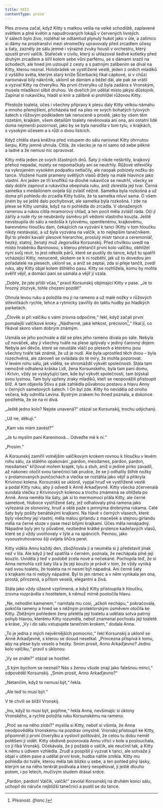 ```yaml
---
title: XXII
contentType: prose
---
```


<section>

Ples zrovna začal, když Kitty s matkou vešla na velké schodiště, zaplavené světlem a plné květin a napudrovaných lokajů v červených livrejích. V sálech bylo živo, rozléhal se odtamtud plynulý hukot jako v úle, a zatímco si dámy na prostranství mezi stromečky upravovaly před zrcadlem účesy a šaty, zazněly ze sálu jemné i výrazné zvuky houslí v orchestru, který spustil první valčík. Stařeček v civilu, který si uhlazoval šedivé kotletky před druhým zrcadlem a šířil kolem sebe vůni parfému, se s dámami srazil na schodech, ale hned jim ustoupil z cesty a s patrným zalíbením se díval na Kitty, kterou neznal. Holobrádek ve vystřižené vestě, jeden z oněch mladíků z vyššího světa, kterým starý kníže Ščerbackij říkal cápkové, si v chůzi narovnával bílý nákrčník, uklonil se dámám a běžel dál, ale pak se vrátil a vyzval Kitty na čtverylku. Na první čtverylku už byla zadána s Vronským, musela mladíkovi slíbit druhou. Ve dveřích jim udělal místo jakýsi důstojník. Zapínal si rukavičku, hladil si knír a zálibně si prohlížel růžovou Kitty.

Přestože toaleta, účes i všechny přípravy k plesu daly Kitty velkou námahu a mnoho přemýšlení, přicházela teď na ples ve svých bohatých tylových šatech s růžovým podkladem tak nenuceně a prostě, jako by všem těm rozetám, krajkám, všem detailům toalety nevěnovala ani ona, ani ostatní lidé doma nejmenší pozornost, jako by se byla narodila v tom tylu, v krajkách, s vysokým účesem a s růží o dvou lístcích.

Když chtěla stará kněžna před vstupem do sálu narovnat Kitty ohrnutou šerpu, Kitty jemně uhnula. Cítila, že všecko je na ní samo od sebe pěkné a ladné a že nemusí nic opravovat.

Kitty měla jeden ze svých šťastných dnů. Šaty ji nikde neškrtily, krajkový přehoz nepadal, rozety se nepomačkaly ani se neutrhly. Růžové střevíčky na vykrojeném vysokém podpatku netlačily, ale naopak pobízely nožku do tance. Vložené husté prameny světlých vlasů držely na malé hlavince jako vlastní. Ani jeden ze tří knoflíků na dlouhé rukavičce se neutrhl, všecky se daly dobře zapnout a rukavička obepínala ruku, aniž zkreslila její tvar. Černá sametka s medailónem ovíjela šíji zvlášť něžně. Sametka byla rozkošná a už doma při pohledu do zrcadla Kitty tušila, že ta sametka mluví sama. O všem jiném by se ještě dalo pochybovat, ale sametka byla rozkošná. I zde na plese se Kitty usmála, když na ni pohlédla do zrcadla. V obnažených ramenou a rukou cítila mramorový chlad, a ten pocit měla zvlášť ráda. Oči jí zářily a rudé rty se neubránily úsměvu při vědomí vlastního kouzla. Ještě nevstoupila do sálu a nedošla k tylovému, opentlenému, krajkovému, barevnému hloučku dam, čekajících na vyzvání k tanci (Kitty v tom hloučku nikdy nestávala), a už byla vyzvána na valčík, a to nejlepším tanečníkem. Byl to přední kavalír plesové hierarchie, proslulý mistr tance a ceremoniář, hezký, statný, ženatý muž Jegoruška Korsunskij. Před chvilkou uvedl na místo hraběnku Baninovou, s kterou přetančil první kolo valčíku, obhlížel nyní svůj revír, to jest několik párů, které se pustily do tance, když tu spatřil vcházející Kitty, nenuceně, skokem se k ní rozběhl, jak už to dovedou jen pořadatelé na plesech, uklonil se, a aniž se zeptal, zda si přeje tančit, zvedl ruku, aby Kitty objal kolem štíhlého pasu. Kitty se rozhlížela, komu by mohla svěřit vějíř, a domácí paní se usmála a vějíř jí vzala.

„Dobře, že jste přišli včas,“ pravil Korsunskij objímající Kitty v pase. „Je to hrozný zlozvyk, tohle chození pozdě!“

Ohnula levou ruku a položila mu ji na rameno a už malé nožky v růžových střevíčkách rychle, lehce a rytmicky zavířily do taktu hudby po hladkých parketách.

„Člověk si při valčíku s vámi zrovna odpočine,“ řekl, když začali první pomalejší valčíkové kroky. „Nádherné, jaká lehkost, préci­sion[^13],“ říkal jí, co říkával skoro všem dobrým známým.

Usmála se jeho pochvale a dál se přes jeho rameno dívala po sále. Nebyla už nováček, aby jí všechny tváře na plese splývaly v jediný čarovný dojem. Nebyla ani děvče, které se neustále vláčí po plesech a kterému jsou všechny tváře tak známé, že už je nudí. Ale byla uprostřed těch dvou – byla rozechvěná, ale zároveň se ovládala do té míry, že mohla pozorovat. V levém rohu sálu, jak viděla, se shromáždil výkvět společnosti. Stála tam nemožně odhalená kráska Lidi, žena Korsunského, byla tam paní domu, i Krivin, vždy se vyskytující tam, kde byl výkvět společnosti, tam blýskal svou lysinou. Tam byly upřeny zraky mladíků, kteří se neopovážili přistoupit blíž. A tam objevila Stivu a pak zahlédla půvabnou postavu a hlavu Anny v černých sametových šatech. I On byl zde. Kitty ho neviděla od onoho večera, kdy odmítla Levina. Bystrým zrakem ho ihned poznala, a dokonce postřehla, že se na ni dívá.

„Ještě jedno kolo? Nejste unavená?“ otázal se Korsunskij, trochu udýchaný.

„Už ne, děkuji.“

„Kam vás mám zavést?“

„Je tu myslím paní Kareninová… Odveďte mě k ní.“

„Prosím.“

A Korsunskij zamířil volnějším valčíkovým krokem rovnou k hloučku v levém rohu sálu, za stálého opakování „pardon, mes­dames, pardon, pardon, mesdames“ křižoval mořem krajek, tylu a stuh, aniž o jediné pírko zavadil, až nakonec otočil svou tanečnici tak prudce, že se jí odhalily štíhlé nožky v prolamovaných punčochách a vlečka se roztáhla jako vějíř a přikryla Krivinovi kolena. Korsunskij se uklonil, vypjal hruď ve vystřižené vestě a podal Kitty ruku, aby ji odvedl k Anně Arkaďjevně. Kitty všecka zčervenalá sundala vlečku z Krivinových kolenou a trochu zmámená se ohlížela po Anně. Anna neměla lila šaty, jak si to mermomocí přála Kitty, ale černé sametové, hluboce vystřižené šaty, jež odhalovaly plná ramena jako vyřezaná ze slonoviny, hruď a oblé paže s jemnýma drobnýma rukama. Celé šaty byly pošity benátskými krajkami. Na hlavě v černých vlasech, které byly všechny její vlastní, měla malou girlandu z macešek a stejnou girlandu měla na černé stuze v pase mezi bílými krajkami. Účes měla nenápadný. Nápadné byly jen ty půvabné, nezbedné krátké prstence kadeřavých vlasů, které se jí vždy uvolňovaly v týle a na spáncích. Pevnou, jako vysoustruhovanou šíji ovíjela šňůra perel.

Kitty viděla Annu každý den, zbožňovala ji a neuměla si ji představit jinak než v lila. Ale když ji teď spatřila v černém, poznala, že nechápala plně její kouzlo. Uviděla ji teď v podobě zcela nové a nečekané. Pochopila teď, že si Anna nemohla vzít šaty lila a že její kouzlo je právě v tom, že vždy vyniká nad svou toaletu, že toaleta na ní nesmí být nápadná. Ani černé šaty s krajkami na ní nebyly nápadné. Byl to jen rámec a v něm vynikala jen ona, prostá, přirozená, a přitom veselá, elegantní a živá.

Stála jako vždy úžasně vzpřímená, a když Kitty přistoupila k hloučku, zrovna rozprávěla s hostitelem, k němuž mírně pootočila hlavu.

„Ne, nehodím kamenem,“ namítala mu cosi, „ačkoli nechápu,“ pokračovala, pokrčila rameny a hned se s něžným protektorským úsměvem otočila ke Kitty. Zběžným pohledem ženy přelétla její toaletu a udělala sotva patrný pohyb hlavou, kterému Kitty rozuměla, neboť znamenal pochvalu její toaletě a kráse, „Vy i do sálu vstupujete tanečním krokem,“ dodala Anna.

„To je jedna z mých nejvěrnějších pomocnic,“ řekl Korsunskij a uklonil se Anně Arkaďjevně, s kterou se dosud nesetkal. „Princezna přispívá k tomu, aby na plese bylo veselo a hezky. Smím prosit, Anno Arkaďjevno? Jedno kolo valčíku,“ pravil s úklonou.

„Vy se znáte?“ otázal se hostitel.

„S kým bychom se neznali? Nás s ženou všude znají jako falešnou minci,“ odpověděl Korsunskij. „Smím prosit, Anno Arkaďjevno?“

„Netančím, když to nemusí být,“ řekla.

„Ale teď to musí být.“

V té chvíli se blížil Vronskij.

„Inu, když to musí být, pojďme,“ řekla Anna, nevšímajíc si úklony Vronského, a rychle položila ruku Korsunskému na rameno.

„Proč se na něho zlobí?“ myslila si Kitty, neboť si všimla, že Anna neodpověděla Vronskému na pozdrav úmyslně. Vronskij přistoupil ke Kitty, připomněl jí první čtverylku a vyslovil politování, že celou tu dobu neměl potěšení ji vidět. Kitty obdivně pozorovala Annu vířící v kole a poslouchala, co jí říká Vronskij. Očekávala, že ji požádá o valčík, ale neučinil tak, a Kitty k němu s údivem vzhlédla. Zrudl a pospíšil ji vyzvat k tanci, ale sotvaže ji objal v útlém pase a udělal první krok, hudba náhle zmlkla. Kitty mu pohlédla do tváře, kterou měla tak blízko u sebe, a ten pohled plný lásky, kterým se na něho tenkrát podívala a který neopětoval, jí ještě dlouho potom, i po letech, mučivým studem drásal srdce.

„Pardon, pardon! Valčík, valčík!“ zavolal Korsunskij na druhém konci sálu, uchopil do náruče nejbližší tanečnici a pustil se do tance.

</section>

<section>

[^13]: Přesnost. _(franc.)_

</section>
